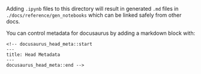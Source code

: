 Adding `.ipynb` files to this directory will result in generated `.md` files in `./docs/reference/gen_notebooks` which can be linked safely from other docs.

You can control metadata for docusaurus by adding a markdown block with:
```
<!-- docusaurus_head_meta::start
---
title: Head Metadata
---
docusaurus_head_meta::end -->
```
